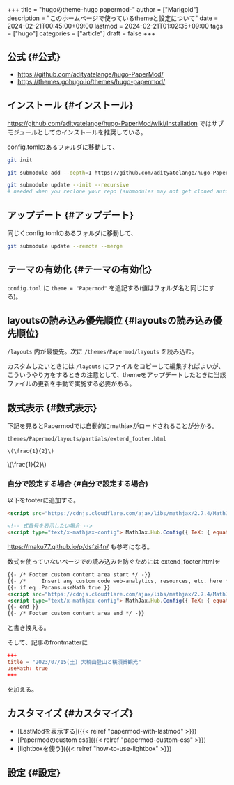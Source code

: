 +++
title = "hugoのtheme-hugo papermod-"
author = ["Marigold"]
description = "このホームページで使っているthemeと設定について"
date = 2024-02-21T00:45:00+09:00
lastmod = 2024-02-21T01:02:35+09:00
tags = ["hugo"]
categories = ["article"]
draft = false
+++

## 公式 {#公式}

-   <https://github.com/adityatelange/hugo-PaperMod/>
-   <https://themes.gohugo.io/themes/hugo-papermod/>


## インストール {#インストール}

<https://github.com/adityatelange/hugo-PaperMod/wiki/Installation> ではサブモジュールとしてのインストールを推奨している。

config.tomlのあるフォルダに移動して、

```bash
git init

git submodule add --depth=1 https://github.com/adityatelange/hugo-PaperMod.git themes/PaperMod

git submodule update --init --recursive
# needed when you reclone your repo (submodules may not get cloned automatically)
```


## アップデート {#アップデート}

同じくconfig.tomlのあるフォルダに移動して、

```bash
git submodule update --remote --merge
```


## テーマの有効化 {#テーマの有効化}

`config.toml` に `theme = "Papermod"` を追記する(値はフォルダ名と同じにする)。


## layoutsの読み込み優先順位 {#layoutsの読み込み優先順位}

`/layouts` 内が最優先。次に `/themes/Papermod/layouts` を読み込む。

カスタムしたいときには `/layouts` にファイルをコピーして編集すればよいが、こういうやり方をするときの注意として、themeをアップデートしたときに当該ファイルの更新を手動で実施する必要がある。


## 数式表示 {#数式表示}

下記を見るとPapermodでは自動的にmathjaxがロードされることが分かる。

`themes/Papermod/layouts/partials/extend_footer.html`

```org
\(\frac{1}{2}\)
```

\\(\frac{1}{2}\\)


### 自分で設定する場合 {#自分で設定する場合}

以下をfooterに追加する。

```html
<script src="https://cdnjs.cloudflare.com/ajax/libs/mathjax/2.7.4/MathJax.js?config=TeX-AMS-MML_HTMLorMML"></script>

<!-- 式番号を表示したい場合 -->
<script type="text/x-mathjax-config"> MathJax.Hub.Config({ TeX: { equationNumbers: { autoNumber: "all" } } }); </script>
```

<https://maku77.github.io/p/dsfzi4n/> も参考になる。

数式を使っていないページでの読み込みを防ぐためには
extend_footer.htmlを

```html
{{- /* Footer custom content area start */ -}}
{{- /*     Insert any custom code web-analytics, resources, etc. here */ -}}
{{- if eq .Params.useMath true }}
<script src="https://cdnjs.cloudflare.com/ajax/libs/mathjax/2.7.4/MathJax.js?config=TeX-AMS-MML_HTMLorMML"></script>
<script type="text/x-mathjax-config"> MathJax.Hub.Config({ TeX: { equationNumbers: { autoNumber: "all" } } }); </script>
{{- end }}
{{- /* Footer custom content area end */ -}}
```

と書き換える。

そして、記事のfrontmatterに

```toml
+++
title = "2023/07/15(土) 大楠山登山と横須賀観光"
useMath: true
+++
```

を加える。


## カスタマイズ {#カスタマイズ}

-   [LastModを表示する]({{< relref "papermod-with-lastmod" >}})
-   [Papermodのcustom css]({{< relref "papermod-custom-css" >}})
-   [lightboxを使う]({{< relref "how-to-use-lightbox" >}})


## 設定 {#設定}
